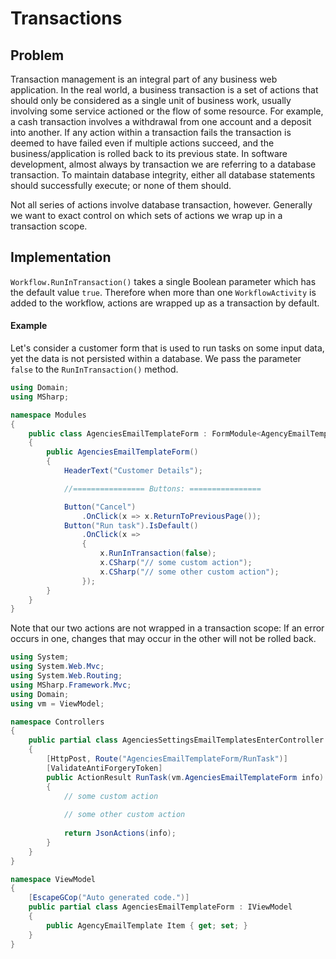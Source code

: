 # Transactions

## Problem

Transaction management is an integral part of any business web application.
In the real world, a business transaction is a set of actions
that should only be considered as a single unit of business work,
usually involving some service actioned or the flow of some resource. For example, a
cash transaction involves a withdrawal from one account and a deposit into another.
If any action within a transaction fails 
the transaction is deemed to have failed even if multiple actions succeed,
and the business/application is rolled back to its previous state.
In software development, almost always by transaction we are referring to a database transaction.
To maintain database integrity, either all database
statements should successfully execute; or none of them should.

Not all series of actions involve database transaction, however.
Generally we want to exact control on which sets of actions we wrap up in a
transaction scope.

## Implementation

`Workflow.RunInTransaction()` takes a single Boolean parameter which has the default value `true`.
Therefore when more than one `WorkflowActivity` is added to the workflow,
actions are wrapped up as a transaction by default.

#### Example

Let's consider a customer form that is used to run tasks on some input data, yet the data is not persisted
within a database. We pass the parameter `false` to the `RunInTransaction()` method.

```csharp
using Domain;
using MSharp;

namespace Modules
{
    public class AgenciesEmailTemplateForm : FormModule<AgencyEmailTemplate>
    {
        public AgenciesEmailTemplateForm()
        {
            HeaderText("Customer Details");

            //================ Buttons: ================

            Button("Cancel")
                .OnClick(x => x.ReturnToPreviousPage());
            Button("Run task").IsDefault()
                .OnClick(x =>
                {
                    x.RunInTransaction(false);
                    x.CSharp("// some custom action");
                    x.CSharp("// some other custom action");
                });
        }
    }
}
```

Note that our two actions are not wrapped in a transaction scope: If an error occurs in one, changes that may occur
in the other will not be rolled back.

```csharp
using System;
using System.Web.Mvc;
using System.Web.Routing;
using MSharp.Framework.Mvc;
using Domain;
using vm = ViewModel;

namespace Controllers
{
    public partial class AgenciesSettingsEmailTemplatesEnterController : BaseController
    {
        [HttpPost, Route("AgenciesEmailTemplateForm/RunTask")]
        [ValidateAntiForgeryToken]
        public ActionResult RunTask(vm.AgenciesEmailTemplateForm info)
        {
            // some custom action
            
            // some other custom action
            
            return JsonActions(info);
        }
    }
}

namespace ViewModel
{
    [EscapeGCop("Auto generated code.")]
    public partial class AgenciesEmailTemplateForm : IViewModel
    {
        public AgencyEmailTemplate Item { get; set; }
    }
}
```